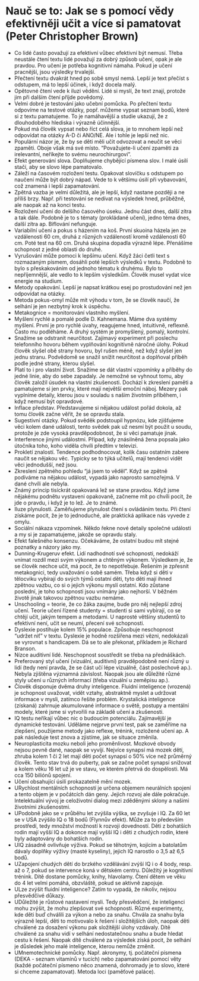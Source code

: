 # Nauč se to: Jak se s pomocí vědy efektivněji učit a více si pamatovat (Peter Christopher Brown)
* Co lidé často považují za efektivní vůbec efektivní být nemusí. Třeba neustále čtení textu lidé považují za dobrý způsob učení, opak je ale pravdou. Pro učení je potřeba kognitivní námaha. Pokud je učení pracnější, jsou výsledky trvalejší. 
* Přečtení textu dvakrát hned po sobě smysl nemá. Lepší je text přečíst s odstupem, má to lepší účinek, i když docela malý.
* Opětovné čtení vede k iluzi vědění. Lidé si myslí, že text znají, protože jim při dalším čtení příjde povědomý. 
* Velmi dobré je testování jako učební pomůcka. Po přečtení textu odpovíme na testové otázky, popř. můžeme vypsat seznam bodů, které si z textu pamatujeme. To je namáhavější a studie ukazují, že z dlouhodobého hlediska i výrazně účinnější.
* Pokud má člověk vypsat nebo říct celá slova, je to mnohem lepší než odpovídat na otázky A-D či ANO/NE. Ale i tohle je lepší než nic.
* Populární názor je, že by se děti měli učit odvozovat a neučit se věci zpaměti. Oboje však má své místo. “Považujete-li učení zpaměti za irelevantní, neříkejte to svému neurochirurgovi”.
* Efekt generování slova. Doplňujeme chybějící písmena slov. I malé úsilí stačí, aby se slovo lépe pamatovalo.
* Záleží na časovém rozložení testu. Opakovat slovíčku s odstupem po naučení může být dobrý nápad. Vede to k většímu úsilí při vybavování, což znamená i lepší zapamatování.
* Zpětná vazba je velmi důležitá, ale je lepší, když nastane později a ne příliš brzy. Např. při testování se nedívat na výsledek hned, průběžně, ale naopak až na konci testu.
* Rozložení učení do delšího časového úseku. Jednu část dnes, další zítra a tak dále. Podobně je to s tématy (prokládané učení), jedno téma dnes, další zítra ap. Biflování nefunguje.
* Variabilní učení a pokus s házením na koš. První skuoina házela jen ze vzdálenosti 60 cm, druhá z různých vzdáleností kromě vzdálenosti 60 cm. Poté test na 60 cm. Druhá skupina dopadla výrazně lépe. Přenášíme schopnost z jedné oblasti do druhé.
* Vyrušování může pomoci k lepšímu učení. Když žáci četli text s rozmazaným písmem, dosáhli poté lepších výsledků v textu. Podobně to bylo s přeskakováním od jednoho tématu k druhému. Bylo to nepříjemnější, ale vedlo to k lepším výsledkům. Člověk musel vydat více energie na studium.
* Metody opakování. Lepší je napsat krátkou esej po prostudování než jen odpovídat na otázky.
* Metoda pokus-omyl může mít výhodu v tom, že se člověk naučí, že selhání je jen nezbytný krok k úspěchu.
* Metakognice = monitorování vlastního myšlení.
* Myšlení rychlé a pomalé podle D. Kahnemana. Máme dva systémy myšlení. První je pro rychlé úvahy, reagujeme hned, intuitivně, reflexně. Často mu podléháme. A druhý systém je promyšlený, pomalý, kontrolní.
* Snažíme se odstranit neurčitost. Zajímavý experiment při poslechu telefonního hovoru během vyplňování kognitivně náročné úlohy. Pokud člověk slyšel obě strany hovoru, byl rušen méně, než když slyšel jen jednu stranu. Podvědomě se snažil snížit neurčitost a doplňoval příběh podle jedné strany, kterou slyšel. 
* Platí to i pro vlastní život. Snažíme se dát vlastní vzpomínky a příběhy do jedné linie, aby do sebe zapadaly. Je nemožné se vyhnout tomu, aby člověk založil úsudek na vlastní zkušenosti. Dochází k zkreslení paměti a pamatujeme si jen prvky, které mají největší emoční náboj. Mezery pak vyplníme detaily, kterou jsou v souladu s našim životním příběhem, i když nemusí být opravdové.
* Inflace představ. Představujeme si nějakou událost pořád dokola, až tomu člověk začne věřit, že se opravdu stala.
* Sugestivní otázky. Pokud svěděk podstoupil hypnózu, kde zjišťujeme věci kolem dané události, tento svědek pak už nesmí být použit u soudu, protože je zde vysoká pravděpodobnost, že si věci pamatuje jinak.
* Interference jinými událostmi. Případ, kdy znásilněná žena popsala jako útočníka toho, koho viděla chvíli předtím v televizi.
* Prokletí znalostí. Tendence podhodnocovat, kolik času ostatním zabere naučit se nějakou věc. Typicky se to týká učitelů, mají tendenci vidět věci jednodušší, než jsou. 
* Zkreslení zpětného pohledu “já jsem to věděl”. Když se zpětně podíváme na nějakou událost, vypadá jako naprosto samozřejmá. V dané chvíli ale nebyla.
* Známý princip tisíckrát opakovaná lež se stane pravdou. Když jsme nějakému podnětu vystaveni opakovaně, začneme mít po chvíli pocit, že jde o pravdu, i když je to lež. Je to známé.
* Iluze plynulosti. Zaměňujeme plynulost čtení s ovládáním textu. Při čtení získáme pocit, že je to jednoduché, ale praktická aplikace nás vyvede z omylu.
* Sociální nákaza vzpomínek. Někdo řekne nové detaily společné události a my si je zapamatujeme, jakože se opravdu staly.
* Efekt falešného konsenzu. Očekáváme, že ostatní budou mít stejné poznatky a názory jako my.
* Dunning-Krugeruv efekt. Lidí nadhodnotí své schopnosti, nedokáží vnímat rozdíl mezi svým výkonem a chtěným výkonem. Výsledkem je, že se člověk nechce učit, má pocit, že to nepotřebuje. Řešením je zpřesnit metakognici, tedy uvažování o sobě samém. Třeba když si děti v tělocviku vybírají do svých týmů ostatní děti, tyto děti mají ihned zpětnou vazbu, co si o jejich výkonu myslí ostatní. Kdo zůstane poslední, je toho schopnosti jsou vnímány jako nejhorší. V běžném životě jinak takovou zpětnou vazbu nemáme.
* Unschooling = teorie, že co žáka zaujme, bude pro něj nejlepší zdroj učení. Teorie učení řízené studenty = studenti si sami vybírají, co se chtějí učit, jakým tempem a metodami. U naprosté většiny studentů to efektivní není, učit se neumí, přecení své schopnosti.
* Dyslexie postihuje kolem 15% populace. Způsobuje neschopnost “udržet niť” v textu. Dyslexie je hodně rozšířena mezi vězni, nedokázali se vyrovnat s handicapem. Dá se to ale překonat, příkladem je Richard Branson.
* Nízce auditivní lidé. Neschopnost soustředit se třeba na přednáškách.
* Preferovaný styl učení (vizuální, auditivní) pravděpodobně není různý u lidí (tedy není pravda, že se část učí lépe vizuálně, část poslechově ap.). Nebyla zjištěna významná závislost. Naopak jsou ale důležité různé styly učení u různých informací (třeba vizuální u zeměpisu ap.).
* Člověk disponuje dvěma druhy inteligence. Fluidní inteligence (vrozená) je schopnost uvažovat, vidět vztahy, abstraktně myslet a udržovat informace v mysli, zatímco řešíte problém. Krystalická inteligence (získaná) zahrnuje akumulované informace o světě, postupy a mentální modely, které jsme si vytvořili na základě učení a zkušenosti.
* IQ testu neříkají vůbec nic o budoucím potenciálu. Zajímavější je dynamické testování. Uděláme nejprve první test, pak se zaměříme na zlepšení, použijeme metody jako reflexe, trénink, rozložené učení ap. A pak následuje test znova a zjistíme, jak se situace změnila.
* Neuroplasticita mozku neboli jeho proměnlivost. Mozkové obvody nejsou pevně dané, naopak se vyvíjí. Nejvíce synapsí má mozek dětí, zhruba kolem 1 či 2 let mají děti počet synapsí o 50% více než průměrný člověk. Tento stav trvá do puberty, pak se začne počet synapsí snižovat a kolem věku 16 let už je ve stavu, ve kterém přetrvá do dospělosti. Má cca 150 biliónů spojení.
* Učení obsahující úsilí prokazatelně mění mozek.
* URychlost mentálních schopností je určena objemem neurálních spojení a tento objem je v počátcích dán geny. Jejich rozvoj ale dále pokračuje. Intelektuální vývoj je celoživotní dialog mezi zděděnými sklony a našimi životními zkušenostmi.
* UPodobně jako se v průběhu let zvýšila výška, se zvyšuje i IQ. Za 60 let se v USA zvýšilo IQ o 18 bodů (Flynnův efekt). Může za to především prostředí, tedy množství možností k rozvoji dovedností. Děti z bohatších rodin mají vyšší IQ a dokonce mají vyšší IQ i děti z chudých rodin, které byly adaptovány do bohatších rodin.
* UIQ zásadně ovlivňuje výživa. Pokud se těhotným, kojícím a batolatům dávaly doplňky výživy (masté kyseliny), jejich IQ narostlo o 3,5 až 6,5 bodů.
* UZapojení chudých dětí do brzkého vzdělávání zvýší IQ i o 4 body, resp. až o 7, pokud se intervence koná v dětském centru. Důležitý je kognitivní trénink. Dítě dostane pomůcky, knihy, hlavolamy. Čtení dětem ve věku do 4 let velmi pomáhá, obzvláště, pokud se aktivně zapojuje.
* ULze zvýšit fluidní inteligence? Zatím to vypadá, že nikoliv, nejsou přesvědčivé důkazy.
* UDůležité je růstové nastavení mysli. Tedy přesvědčení, že inteligenci mohu zvýšit, že mohu zlepšovat své schopnosti. Různé experimenty, kde děti buď chválili za výkon a nebo za snahu. Chvála za snahu byla výrazně lepší, děti to motivovalo k řešení i složitějších úloh, naopak děti chválené za dosažení výkonu pak složitější úlohy vzdávaly. Dítě chválené za snahu vidí v selhání nedostatečnou snahu a bude hledat cestu k řešení. Naopak dítě chválené za výsledek získá pocit, že selhání je důsledek jeho malé inteligence, kterou nemůže změnit.
* UMnemotechnické pomůcky. Např. akronymy, tj. počáteční písmena (DEKA - seznam vitamínů v tucích) nebo zapamatování pomocí věty (každé počáteční písmeno něco znamená, dohromady je to slovo, které si chceme zapamatovat). Metoda loci (paměťové paláce). 
